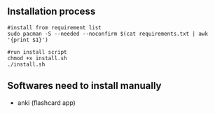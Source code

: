 ## Installation process
```
#install from requirement list
sudo pacman -S --needed --noconfirm $(cat requirements.txt | awk '{print $1}')

#run install script
chmod +x install.sh
./install.sh
```
## Softwares need to install manually
* anki (flashcard app)
